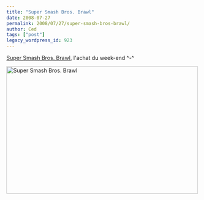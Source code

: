 ```yaml
---
title: "Super Smash Bros. Brawl"
date: 2008-07-27
permalink: 2008/07/27/super-smash-bros-brawl/
author: Ced
tags: ["post"]
legacy_wordpress_id: 923
---
```


[Super Smash Bros. Brawl](http://www.smashbros.com), l'achat du week-end ^-^

<img class="size-full wp-image-924" title="super-smash-bros-brawl" src="https://64k.be/wp-content/uploads/2008/07/2707550456_8b6892c069.jpg" alt="Super Smash Bros. Brawl" width="500" height="333" /></a>

<!-- excerpt -->
